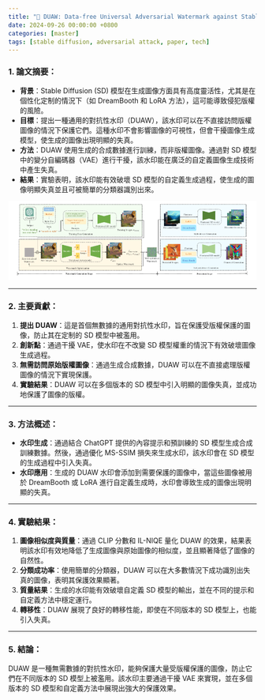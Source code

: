 ```yaml
---
title: "📖 DUAW: Data-free Universal Adversarial Watermark against Stable Diffusion"
date: 2024-09-26 00:00:00 +0800
categories: [master]
tags: [stable diffusion, adversarial attack, paper, tech]
---
```


### 1. 論文摘要：

- **背景**：Stable Diffusion (SD) 模型在生成圖像方面具有高度靈活性，尤其是在個性化定制的情況下（如 DreamBooth 和 LoRA 方法），這可能導致侵犯版權的風險。
- **目標**：提出一種通用的對抗性水印（DUAW），該水印可以在不直接訪問版權圖像的情況下保護它們。這種水印不會影響圖像的可視性，但會干擾圖像生成模型，使生成的圖像出現明顯的失真。
- **方法**：DUAW 使用生成的合成數據進行訓練，而非版權圖像。通過對 SD 模型中的變分自編碼器（VAE）進行干擾，該水印能在廣泛的自定義圖像生成技術中產生失真。
- **結果**：實驗表明，該水印能有效破壞 SD 模型的自定義生成過程，使生成的圖像明顯失真並且可被簡單的分類器識別出來。

![image.png](../assets/img/2024-09-26/image.png)

---

### 2. 主要貢獻：

1. **提出 DUAW**：這是首個無數據的通用對抗性水印，旨在保護受版權保護的圖像，防止其在定制的 SD 模型中被濫用。
2. **創新點**：通過干擾 VAE，使水印在不改變 SD 模型權重的情況下有效破壞圖像生成過程。
3. **無需訪問原始版權圖像**：通過生成合成數據，DUAW 可以在不直接處理版權圖像的情況下實現保護。
4. **實驗結果**：DUAW 可以在多個版本的 SD 模型中引入明顯的圖像失真，並成功地保護了圖像的版權。

---

### 3. 方法概述：

- **水印生成**：通過結合 ChatGPT 提供的內容提示和預訓練的 SD 模型生成合成訓練數據。然後，通過優化 MS-SSIM 損失來生成水印，該水印會在 SD 模型的生成過程中引入失真。
- **水印應用**：生成的 DUAW 水印會添加到需要保護的圖像中，當這些圖像被用於 DreamBooth 或 LoRA 進行自定義生成時，水印會導致生成的圖像出現明顯的失真。

---

### 4. 實驗結果：

1. **圖像相似度與質量**：通過 CLIP 分數和 IL-NIQE 量化 DUAW 的效果，結果表明該水印有效地降低了生成圖像與原始圖像的相似度，並且顯著降低了圖像的自然性。
2. **分類成功率**：使用簡單的分類器，DUAW 可以在大多數情況下成功識別出失真的圖像，表明其保護效果顯著。
3. **質量結果**：生成的水印能有效破壞自定義 SD 模型的輸出，並在不同的提示和自定義方法中穩定運行。
4. **轉移性**：DUAW 展現了良好的轉移性能，即使在不同版本的 SD 模型上，也能引入失真。

---

### 5. 結論：

DUAW 是一種無需數據的對抗性水印，能夠保護大量受版權保護的圖像，防止它們在不同版本的 SD 模型上被濫用。該水印主要通過干擾 VAE 來實現，並在多個版本的 SD 模型和自定義方法中展現出強大的保護效果。